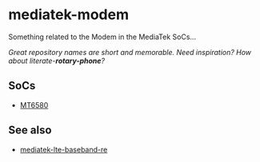 # mediatek-modem

Something related to the Modem in the MediaTek SoCs...

_Great repository names are short and memorable. Need inspiration? How about literate-**rotary-phone**?_

## SoCs

  - [MT6580](mt6580/)

## See also

  - [mediatek-lte-baseband-re](https://github.com/cyrozap/mediatek-lte-baseband-re)
